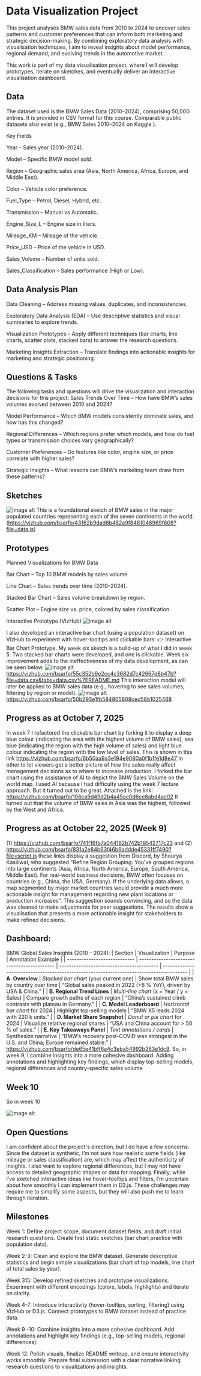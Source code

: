 # Data Visualization Project
This project analyses BMW sales data from 2010 to 2024 to uncover sales patterns and customer preferences that can inform both marketing and strategic decision-making. By combining exploratory data analysis with visualisation techniques, I aim to reveal insights about model performance, regional demand, and evolving trends in the automotive market.

This work is part of my data visualisation project, where I will develop prototypes, iterate on sketches, and eventually deliver an interactive visualisation dashboard.
## Data

The dataset used is the BMW Sales Data (2010–2024), comprising 50,000 entries. It is provided in CSV format for this course. Comparable public datasets also exist (e.g., BMW Sales 2010–2024 on Kaggle
).

Key Fields

Year – Sales year (2010–2024).

Model – Specific BMW model sold.

Region – Geographic sales area (Asia, North America, Africa, Europe, and Middle East).

Color – Vehicle color preference.

Fuel_Type – Petrol, Diesel, Hybrid, etc.

Transmission – Manual vs Automatic.

Engine_Size_L – Engine size in liters.

Mileage_KM – Mileage of the vehicle.

Price_USD – Price of the vehicle in USD.

Sales_Volume – Number of units sold.

Sales_Classification – Sales performance (High or Low).

## Data Analysis Plan

Data Cleaning – Address missing values, duplicates, and inconsistencies.

Exploratory Data Analysis (EDA) – Use descriptive statistics and visual summaries to explore trends.

Visualization Prototypes – Apply different techniques (bar charts, line charts, scatter plots, stacked bars) to answer the research questions.

Marketing Insights Extraction – Translate findings into actionable insights for marketing and strategic positioning.

## Questions & Tasks

The following tasks and questions will drive the visualization and interaction decisions for this project:
Sales Trends Over Time – How have BMW’s sales volumes evolved between 2010 and 2024?

Model Performance – Which BMW models consistently dominate sales, and how has this changed?

Regional Differences – Which regions prefer which models, and how do fuel types or transmission choices vary geographically?

Customer Preferences – Do features like color, engine size, or price correlate with higher sales?

Strategic Insights – What lessons can BMW’s marketing team draw from these patterns?

## Sketches
![image alt](https://github.com/bsarfo/dataviz-project-template-proposal/blob/master/sketch%20of%20clickable%20stacked%20barchart.png?raw=true)
This is a foundational sketch of BMW sales in the major populated countries representing each of the seven continents in the world.
(https://vizhub.com/bsarfo/43162b9dad6b482a9f8481048969f608?file=data.js)
## Prototypes

Planned Visualizations for BMW Data

Bar Chart – Top 10 BMW models by sales volume.

Line Chart – Sales trends over time (2010–2024).

Stacked Bar Chart – Sales volume breakdown by region.

Scatter Plot – Engine size vs. price, colored by sales classification.

Interactive Prototype (VizHub)
![image alt](https://github.com/bsarfo/dataviz-project-template-proposal/blob/c76e550aa59893049b50a2c37985022266f2198c/bar%20chart.png)

I also developed an interactive bar chart (using a population dataset) on VizHub to experiment with hover-tooltips and clickable bars:
👉 Interactive Bar Chart Prototype.
My week six sketch is a build-up of what I did in week 5. Two stacked bar charts were developed, and one is clickable. Week six improvement adds 
to the ineffectiveness of my data development, as can be seen below.
![image alt](https://github.com/bsarfo/dataviz-project-template-proposal/blob/32377794002064dba9f9b276dfbf08f2905a27d8/BMW%20SALES%20STACKED%20BAR%20CHART%201.png)
https://vizhub.com/bsarfo/55c352b9e2cc4c3682d7c42667d8b47b?file=data.csv&tabs=data.csv%7EREADME.md
This interaction model will later be applied to BMW sales data (e.g., hovering to see sales volumes, filtering by region or model).
![image alt](https://github.com/bsarfo/dataviz-project-template-proposal/blob/master/stacked%20bar%20chart%202.png?raw=true)
https://vizhub.com/bsarfo/50b293e1fb584805808ced58b1025468
## Progress as at October 7, 2025
In week 7 I refactored the clickable bar chart by forking it to display a deep blue colour (indicating the area with the highest volume of BMW sales), sea blue (indicating the region with the high volume of sales) and light blue colour indicating the region with the low level of sales. This is shown in this link https://vizhub.com/bsarfo/6b50aa9a3e194e9080a0f1b1fe1d8e47
In other to let viewers get a better picture of how the sales really affect management decisions as to where to increase production. I forked the bar chart using the assistance of AI to depict the BMW Sales Volume on the world map. I used AI because I had difficulty using the week 7 lecture approach. But it turned out to be great. Attached is the link: https://vizhub.com/bsarfo/106ca9d49d2b4a45ae0d6ce8abd4ac02
It turned out that the volume of BMW sales in Asia was the highest, followed by the West and Africa.
## Progress as at October 22, 2025 (Week 9)
(1) https://vizhub.com/bsarfo/741f16fb7a044162b742b19542717c23 and (2) https://vizhub.com/bsarfo/831a2e84b63f46b9addde45331ff7490?file=script.js these links display a suggestion from Discord, by Shourya Kasiliwal, who suggested "Refine Region Grouping: You've grouped regions into large continents (Asia, Africa, North America, Europe, South America, Middle East). For real-world business decisions, BMW often focuses on countries (e.g., China, the USA, Germany). If the underlying data allows, a map segmented by major market countries would provide a much more actionable insight for management regarding new plant locations or production increases". This suggestion sounds convincing, and so the data was cleaned to make adjustments for peer suggestions. The results show a visualisation that presents a more actionable insight for stakeholders to make refined decisions.
## Dashboard:
BMW Global Sales Insights (2010 – 2024):
| Section                      | Visualization                               | Purpose                                   | Annotation Example                                                                       |
| ---------------------------- | ------------------------------------------- | ----------------------------------------- | ---------------------------------------------------------------------------------------- |
| **A. Overview**              | *Stacked bar chart* (your current one)      | Show total BMW sales by country over time | “Global sales peaked in 2022 (+8 % YoY), driven by USA & China.”                         |
| **B. Regional Trend Lines**  | *Multi-line chart* (x = Year  /  y = Sales) | Compare growth paths of each region       | “China’s sustained climb contrasts with plateau in Germany.”                             |
| **C. Model Leaderboard**     | *Horizontal bar chart* for 2024             | Highlight top-selling models              | “BMW X5 leads 2024 with 220 k units.”                                                    |
| **D. Market Share Snapshot** | *Donut or pie chart* for 2024               | Visualize relative regional shares        | “USA and China account for > 50 % of sales.”                                             |
| **E. Key Takeaways Panel**   | *Text annotations / cards*                  | Synthesize narrative                      | “BMW’s recovery post-COVID was strongest in the U.S. and China; Europe remained stable.” |
https://vizhub.com/bsarfo/de65e41bff6a4c3eba54992b263e1dc9, So, in week 9, I combine insights into a more cohesive dashboard. Adding annotations and highlighting key findings, which display top-selling models, regional differences and country-specific sales volume

## Week 10
So in week 10 

![image alt](https://github.com/bsarfo/dataviz-project-template-proposal/blob/4f1fdf1cce5bc2f89a2956bc96ad3bbbfb87629a/BMW%20SALES%20ANALYTICS.png)

## Open Questions

I am confident about the project's direction, but I do have a few concerns. Since the dataset is synthetic, I’m not sure how realistic some fields (like mileage or sales classification) are, which may affect the authenticity of insights. I also want to explore regional differences, but I may not have access to detailed geographic shapes or data for mapping. Finally, while I’ve sketched interactive ideas like hover-tooltips and filters, I’m uncertain about how smoothly I can implement them in D3.js. These challenges may require me to simplify some aspects, but they will also push me to learn through iteration.

## Milestones

Week 1: Define project scope, document dataset fields, and draft initial research questions. Create first static sketches (bar chart practice with population data).

Week 2-3: Clean and explore the BMW dataset. Generate descriptive statistics and begin simple visualizations (bar chart of top models, line chart of total sales by year).

Week 315: Develop refined sketches and prototype visualizations. Experiment with different encodings (colors, labels, highlights) and iterate on clarity.

Week 4-7: Introduce interactivity (hover-tooltips, sorting, filtering) using VizHub or D3.js. Connect prototypes to BMW dataset instead of practice data.

Week 9 -10: Combine insights into a more cohesive dashboard. Add annotations and highlight key findings (e.g., top-selling models, regional differences).

Week 12: Polish visuals, finalize README writeup, and ensure interactivity works smoothly. Prepare final submission with a clear narrative linking research questions to visualizations and insights.
